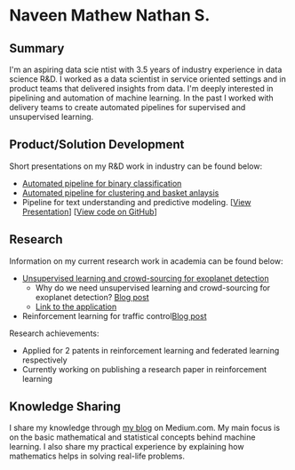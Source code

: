 # Naveen Mathew Nathan S.

## Summary

I'm an aspiring data scie ntist with 3.5 years of industry experience in data science R&D. I worked as a data scientist in service oriented settings and in product teams that delivered insights from data. I'm deeply interested in pipelining and automation of machine learning. In the past I worked with delivery teams to create automated pipelines for supervised and unsupervised learning.

## Product/Solution Development

Short presentations on my R&D work in industry can be found below:

- [Automated pipeline for binary classification](supervised_slides.html)
- [Automated pipeline for clustering and basket anlaysis](unsupervised_slides.html)
- Pipeline for text understanding and predictive modeling. [[View Presentation](text_classification.html)] [[View code on GitHub](https://github.com/SNaveenMathew/TextMining)]

## Research

Information on my current research work in academia can be found below:

- [Unsupervised learning and crowd-sourcing for exoplanet detection](https://snaveenmathew.github.io/Unsupervised-Exoplanet/)
    - Why do we need unsupervised learning and crowd-sourcing   for exoplanet detection? [Blog post]()
    - [Link to the application](https://snaveenmathew.shinyapps.io/unsupervised_exoplanet/)
- Reinforcement learning for traffic control[Blog post](https://medium.com/@pg13s_nathan/lessons-from-my-internship-and-immediate-aftermath-40edacfa0b85)

Research achievements:

- Applied for 2 patents in reinforcement learning and federated learning respectively
- Currently working on publishing a research paper in reinforcement learning

## Knowledge Sharing

I share my knowledge through [my blog](https://medium.com/@pg13s_nathan/) on Medium.com. My main focus is on the basic mathematical and statistical concepts behind machine learning. I also share my practical experience by explaining how mathematics helps in solving real-life problems.